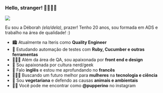### Hello, stranger! 🚀👩🏼‍🚀 

![](https://media0.giphy.com/media/ChpOyeacGmpQk/giphy.gif?cid=ecf05e4768fgrbzbtkhu62s3qb4m7ketg93odo37l93f35xk&rid=giphy.gif)

Eu sou a Déborah *(ela/dela)*, prazer! Tenho 20 anos, sou formada em ADS e trabalho na área de qualidade! :)

- 🏙️ Atualmente na Iteris como **Quality Engineer**
- 🚀 Estudando automação de testes com **Ruby, Cucumber e outras ferramentas**
- 👩🏻‍💻 Além da área de QA, sou apaixonada por **front end e design**
- 👾 Sou apaixonada por cultura nerd/geek
- 💬 Falo **inglês** e estou me aprofundando no **francês**
- 👩🏻‍🔬 Buscando um futuro melhor para **mulheres** na **tecnologia e ciência**
- 🌱 Sou **vegetariana** e defendo as causas **animais e ambientais**
- 🤳🏻 Você pode me encontrar como **@pupperino** no instagram
